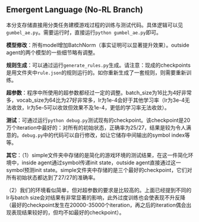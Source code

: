 ## Emergent Language (No-RL Branch)

本分支存储直接用分类任务建模游戏过程的训练与测试代码。具体逻辑可以见`gumbel_ae.py`。需要运行时，直接运行`python gumbel_ae.py`即可。

**模型修改**：所有model增加BatchNorm（事实证明可以显著提升效果）。outside agent的两个模型的一些细节略有调整。

**规则生成**：可以通过运行`generate_rules.py`生成。请注意：现成的checkpoints是用文件夹中`rule.json`的规则运行的。如你重新生成了一套规则，则需要重新训练。

**超参数**：程序中所使用的超参数都经过一定的调整。batch_size为16比为4好非常多，vocab_size为64比为27好非常多，lr为1e-4会好于其他学习率（lr为3e-4无法收敛，lr为5e-5可以收敛但效果不及1e-4，更低的学习率无法收敛）。

**测试**：可通过运行`python debug.py`测试现有的checkpoint。该checkpoint是20万个iteration中最好的：对所有的初始状态，正确率为25/27，结果是较为令人满意的。`debug.py`中的代码可以自行修改，如让它储存中间输出的symbol index等等。

**其它**：（1）simple文件夹中存储的是简化的游戏环境的测试结果，在这一件简化环境中，inside agent通过symbol传递init state，outside agent直接通过这一symbol预测init state。simple文件夹中存储的是三个最好的checkpoint，它们对所有初始状态都达到了27/27的准确率。

（2）我们的环境看似简单，但对超参数的要求是比较高的。上面已经提到不同的lr与batch size会对结果有非常显著的影响，此外过度训练也会使表现不升反降（最好的checkpoint发生在20000-35000个iteration，再之后的iteration偶会出现表现结果较好的，但均不如最好的checkpoint）。

